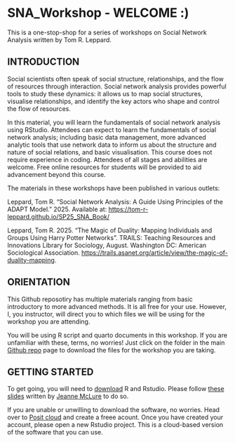 # SNA_Workshop - WELCOME :)
This is a one-stop-shop for a series of workshops on Social Network Analysis written by Tom R. Leppard.   

## INTRODUCTION
Social scientists often speak of social structure, relationships, and the flow of resources through interaction. Social network analysis provides powerful tools to study these dynamics: it allows us to map social structures, visualise relationships, and identify the key actors who shape and control the flow of resources.

In this material, you will learn the fundamentals of social network analysis using RStudio. Attendees can expect to learn the fundamentals of social network analysis; including basic data management, more advanced analytic tools that use network data to inform us about the structure and nature of social relations, and basic visualisation. This course does not require experience in coding. Attendees of all stages and abilities are welcome. Free online resources for students will be provided to aid advancement beyond this course. 

The materials in these workshops have been published in various outlets:

Leppard, Tom R. “Social Network Analysis: A Guide Using Principles of the ADAPT Model.” 2025. Available at: https://tom-r-leppard.github.io/SP25_SNA_Book/

Leppard, Tom R. 2025. “The Magic of Duality: Mapping Individuals and Groups Using Harry Potter Networks”. TRAILS: Teaching Resources and Innovations Library for Sociology, August. Washington DC: American Sociological Association. https://trails.asanet.org/article/view/the-magic-of-duality-mapping.

## ORIENTATION
This Github reposotiry has multiple materials ranging from basic introductory to more advanced methods. It is all free for your use. However, I, you instructor, will direct you to which files we will be using for the workshop you are attending. 

You will be using R script and quarto documents in this workshop. If you are unfamiliar with these, terms, no worries! Just click on the folder in the main [Github repo](https://github.com/Tom-R-Leppard/SNA_Workshop ) page to download the files for the workshop you are taking. 

## GETTING STARTED
To get going, you will need to [download](https://posit.co/download/rstudio-desktop/) R and Rstudio. Please follow [these slides](https://docs.google.com/presentation/d/e/2PACX-1vQ2tUVmEaI9ZYzbodrtJLYKMmeswqOo5T2fsShbQl4Rbu1D-SMjGBcJp2q07cl8v2KapSLNeZKpnkjo/pub?start=false&loop=false&delayms=3000&slide=id.g30e7f92037d_0_12) written by [Jeanne McLure](https://github.com/gigimcc4) to do so. 

If you are unable or unwilling to download the software, no worries. Head over to [Posit cloud](https://posit.cloud/plans/free) and create a freee acount. Once you have created your account, please open a new Rstudio project. This is a cloud-based version of the software that you can use. 
